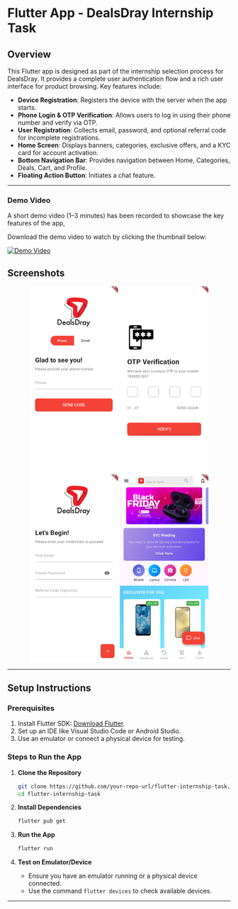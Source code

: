 # Flutter App - DealsDray Internship Task

## Overview
This Flutter app is designed as part of the internship selection process for DealsDray. It provides a complete user authentication flow and a rich user interface for product browsing. Key features include:

- **Device Registration**: Registers the device with the server when the app starts.
- **Phone Login & OTP Verification**: Allows users to log in using their phone number and verify via OTP.
- **User Registration**: Collects email, password, and optional referral code for incomplete registrations.
- **Home Screen**: Displays banners, categories, exclusive offers, and a KYC card for account activation.
- **Bottom Navigation Bar**: Provides navigation between Home, Categories, Deals, Cart, and Profile.
- **Floating Action Button**: Initiates a chat feature.

---
### Demo Video

A short demo video (1–3 minutes) has been recorded to showcase the key features of the app,

Download the demo video to watch by clicking the thumbnail below:

[![Demo Video](demo_video/demo_vid_thumbnail.png)](demo_vid)  
## Screenshots

<p align="center">
  <img src="screenshots/loginscreen.jpg" width="200">
  <img src="screenshots/otpscrren.jpg" width="200">
  <img src="screenshots/registerscreen.jpg" width="200">
  <img src="screenshots/homescreen.jpg" width="200">
</p>


---



## Setup Instructions

### Prerequisites
1. Install Flutter SDK: [Download Flutter](https://flutter.dev/docs/get-started/install).
2. Set up an IDE like Visual Studio Code or Android Studio.
3. Use an emulator or connect a physical device for testing.

### Steps to Run the App
1. **Clone the Repository**
   ```bash
   git clone https://github.com/your-repo-url/flutter-internship-task.git
   cd flutter-internship-task
   ```

2. **Install Dependencies**
   ```bash
   flutter pub get
   ```

3. **Run the App**
   ```bash
   flutter run
   ```

4. **Test on Emulator/Device**
   - Ensure you have an emulator running or a physical device connected.
   - Use the command `flutter devices` to check available devices.

---
